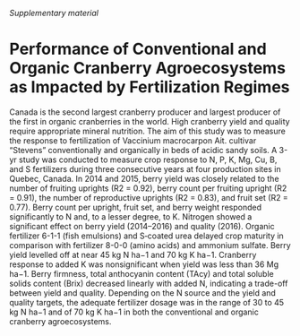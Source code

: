 *Supplementary material*

# Performance of Conventional and Organic Cranberry Agroecosystems as Impacted by Fertilization Regimes

Canada is the second largest cranberry producer and largest producer of the first in organic cranberries in the world. High cranberry yield and quality require appropriate mineral nutrition. The aim of this study was to measure the response to fertilization of Vaccinium macrocarpon Ait. cultivar “Stevens” conventionally and organically in beds of acidic sandy soils. A 3-yr study was conducted to measure crop response to N, P, K, Mg, Cu, B, and S fertilizers during three consecutive years at four production sites in Quebec, Canada. In 2014 and 2015, berry yield was closely related to the number of fruiting uprights (R2 = 0.92), berry count per fruiting upright (R2 = 0.91), the number of reproductive uprights (R2 = 0.83), and fruit set (R2 = 0.77). Berry count per upright, fruit set, and berry weight responded significantly to N and, to a lesser degree, to K. Nitrogen showed a significant effect on berry yield (2014–2016) and quality (2016). Organic fertilizer 6-1-1 (fish emulsions) and S‑coated urea delayed crop maturity in comparison with fertilizer 8-0-0 (amino acids) and ammonium sulfate. Berry yield levelled off at near 45 kg N ha−1 and 70 kg K ha−1. Cranberry response to added K was nonsignificant when yield was less than 36 Mg ha−1. Berry firmness, total anthocyanin content (TAcy) and total soluble solids content (Brix) decreased linearly with added N, indicating a trade-off between yield and quality. Depending on the N source and the yield and quality targets, the adequate fertilizer dosage was in the range of 30 to 45 kg N ha−1 and of 70 kg K ha−1 in both the conventional and organic cranberry agroecosystems. 

